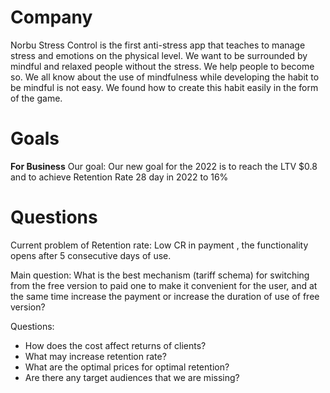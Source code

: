 # Company
Norbu Stress Control is the first anti-stress app that teaches to manage stress and emotions on the physical level.
We want to be surrounded by mindful and relaxed people without the stress. We help people to become so. We all know about the use of mindfulness while developing the habit to be mindful is not easy. We found how to create this habit easily in the form of the game.
# Goals
**For Business**
Our goal:  Our new goal for the 2022 is to reach the LTV $0.8 and to achieve Retention Rate 28 day in 2022 to 16%
# Questions 
Current problem of Retention rate:
Low CR in payment , the functionality opens after 5 consecutive days of use.

Main question:
What is the best mechanism (tariff schema) for switching from the free version to paid one to make it convenient for the user, and at the same time increase the payment or increase the duration of use of free version?

Questions:
- How does the cost affect returns of clients?
- What may increase retention rate?
- What are the optimal prices for optimal retention?
- Are there any target audiences that we are missing?
